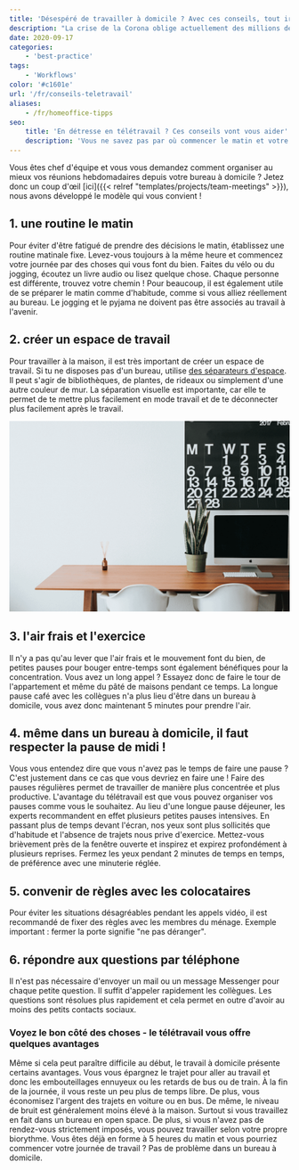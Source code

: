 ```yaml
---
title: 'Désespéré de travailler à domicile ? Avec ces conseils, tout ira bien ! | SeaTable'
description: "La crise de la Corona oblige actuellement des millions de personnes à travailler à domicile. Si certains s'adaptent facilement à cette nouvelle situation, beaucoup ont du mal à s'y faire. Vous aussi, vous ne savez pas vraiment comment commencer le matin ? Vous oubliez constamment votre pause déjeuner et mangez à la place vos sandwichs vite faits devant votre ordinateur ? Nous vous donnons de précieux conseils et vous présentons des avantages qui vous faciliteront certainement la tâche."
date: 2020-09-17
categories:
    - 'best-practice'
tags:
    - 'Workflows'
color: '#c1601e'
url: '/fr/conseils-teletravail'
aliases:
    - /fr/homeoffice-tipps
seo:
    title: 'En détresse en télétravail ? Ces conseils vont vous aider'
    description: 'Vous ne savez pas par où commencer le matin et votre pause déjeuner est encore passée ? Nos conseils vous aideront.'
---
```


Vous êtes chef d'équipe et vous vous demandez comment organiser au mieux vos réunions hebdomadaires depuis votre bureau à domicile ? Jetez donc un coup d'œil [ici]({{< relref "templates/projects/team-meetings" >}}), nous avons développé le modèle qui vous convient !

## 1\. une routine le matin

Pour éviter d'être fatigué de prendre des décisions le matin, établissez une routine matinale fixe. Levez-vous toujours à la même heure et commencez votre journée par des choses qui vous font du bien. Faites du vélo ou du jogging, écoutez un livre audio ou lisez quelque chose. Chaque personne est différente, trouvez votre chemin ! Pour beaucoup, il est également utile de se préparer le matin comme d'habitude, comme si vous alliez réellement au bureau. Le jogging et le pyjama ne doivent pas être associés au travail à l'avenir.

## 2\. créer un espace de travail

Pour travailler à la maison, il est très important de créer un espace de travail. Si tu ne disposes pas d'un bureau, utilise [des séparateurs d'espace](https://diy-family.com/diy-raumteiler-6-praktische-ideen/). Il peut s'agir de bibliothèques, de plantes, de rideaux ou simplement d'une autre couleur de mur. La séparation visuelle est importante, car elle te permet de te mettre plus facilement en mode travail et de te déconnecter plus facilement après le travail.

![Bureau à domicile](Bildschirmfoto-2020-09-08-um-11.37.16.png)

## 3\. l'air frais et l'exercice

Il n'y a pas qu'au lever que l'air frais et le mouvement font du bien, de petites pauses pour bouger entre-temps sont également bénéfiques pour la concentration. Vous avez un long appel ? Essayez donc de faire le tour de l'appartement et même du pâté de maisons pendant ce temps. La longue pause café avec les collègues n'a plus lieu d'être dans un bureau à domicile, vous avez donc maintenant 5 minutes pour prendre l'air.

## 4\. même dans un bureau à domicile, il faut respecter la pause de midi !

Vous vous entendez dire que vous n'avez pas le temps de faire une pause ? C'est justement dans ce cas que vous devriez en faire une ! Faire des pauses régulières permet de travailler de manière plus concentrée et plus productive. L'avantage du télétravail est que vous pouvez organiser vos pauses comme vous le souhaitez. Au lieu d'une longue pause déjeuner, les experts recommandent en effet plusieurs petites pauses intensives. En passant plus de temps devant l'écran, nos yeux sont plus sollicités que d'habitude et l'absence de trajets nous prive d'exercice. Mettez-vous brièvement près de la fenêtre ouverte et inspirez et expirez profondément à plusieurs reprises. Fermez les yeux pendant 2 minutes de temps en temps, de préférence avec une minuterie réglée.

## 5\. convenir de règles avec les colocataires

Pour éviter les situations désagréables pendant les appels vidéo, il est recommandé de fixer des règles avec les membres du ménage. Exemple important : fermer la porte signifie "ne pas déranger".

## 6\. répondre aux questions par téléphone

Il n'est pas nécessaire d'envoyer un mail ou un message Messenger pour chaque petite question. Il suffit d'appeler rapidement les collègues. Les questions sont résolues plus rapidement et cela permet en outre d'avoir au moins des petits contacts sociaux.

### Voyez le bon côté des choses - le télétravail vous offre quelques avantages

Même si cela peut paraître difficile au début, le travail à domicile présente certains avantages. Vous vous épargnez le trajet pour aller au travail et donc les embouteillages ennuyeux ou les retards de bus ou de train. À la fin de la journée, il vous reste un peu plus de temps libre. De plus, vous économisez l'argent des trajets en voiture ou en bus. De même, le niveau de bruit est généralement moins élevé à la maison. Surtout si vous travaillez en fait dans un bureau en open space. De plus, si vous n'avez pas de rendez-vous strictement imposés, vous pouvez travailler selon votre propre biorythme. Vous êtes déjà en forme à 5 heures du matin et vous pourriez commencer votre journée de travail ? Pas de problème dans un bureau à domicile.
